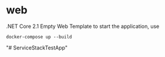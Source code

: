 # web

.NET Core 2.1 Empty Web Template
to start the application, use

```
docker-compose up --build
```

"# ServiceStackTestApp" 
